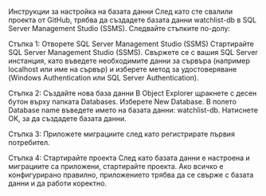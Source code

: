 Инструкции за настройка на базата данни
След като сте свалили проекта от GitHub, трябва да създадете базата данни watchlist-db в SQL Server Management Studio (SSMS). Следвайте стъпките по-долу:

Стъпка 1: Отворете SQL Server Management Studio (SSMS)
Стартирайте SQL Server Management Studio (SSMS).
Свържете се с вашия SQL Server инстанция, като въведете необходимите данни за сървъра (например localhost или име на сървър) и изберете метод за удостоверяване (Windows Authentication или SQL Server Authentication).

Стъпка 2: Създайте нова база данни
В Object Explorer щракнете с десен бутон върху папката Databases.
Изберете New Database.
В полето Database name въведете името на базата данни: watchlist-db.
Натиснете OK, за да създадете базата данни.

Стъпка 3: Приложете миграциите след като регистрирате първия потребител.

Стъпка 4: Стартирайте проекта
След като базата данни е настроена и миграциите са приложени, стартирайте проекта.
Ако всичко е конфигурирано правилно, приложението трябва да се свърже с базата данни и да работи коректно.
